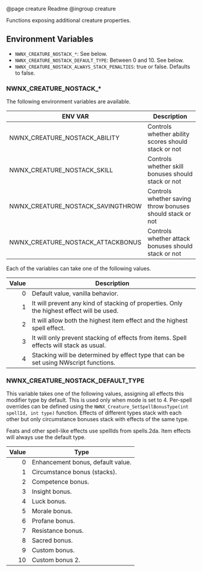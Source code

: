 @page creature Readme
@ingroup creature

Functions exposing additional creature properties.

## Environment Variables

* `NWNX_CREATURE_NOSTACK_*`: See below.
* `NWNX_CREATURE_NOSTACK_DEFAULT_TYPE`: Between 0 and 10. See below.
* `NWNX_CREATURE_NOSTACK_ALWAYS_STACK_PENALTIES`: true or false. Defaults to false.

### NWNX_CREATURE_NOSTACK_*

The following environment variables are available.

| ENV VAR | Description |
|---|----|
| NWNX_CREATURE_NOSTACK_ABILITY | Controls whether ability scores should stack or not |
| NWNX_CREATURE_NOSTACK_SKILL | Controls whether skill bonuses should stack or not |
| NWNX_CREATURE_NOSTACK_SAVINGTHROW | Controls whether saving throw bonuses should stack or not |
| NWNX_CREATURE_NOSTACK_ATTACKBONUS | Controls whether attack bonuses should stack or not |

Each of the variables can take one of the following values.

| Value | Description |
|---:|----|
| 0 | Default value, vanilla behavior. |
| 1 | It will prevent any kind of stacking of properties. Only the highest effect will be used. |
| 2 | It will allow both the highest item effect and the highest spell effect. |
| 3 | It will only prevent stacking of effects from items. Spell effects will stack as usual. |
| 4 | Stacking will be determined by effect type that can be set using NWscript functions. |

### NWNX_CREATURE_NOSTACK_DEFAULT_TYPE
This variable takes one of the following values, assigning all effects this modifier type by default.
This is used only when mode is set to 4. Per-spell overrides can be defined using the
`NWNX_Creature_SetSpellBonusType(int spellId, int type)` function. Effects of different types
stack with each other but only circumstance bonuses stack with effects of the same type.

Feats and other spell-like effects use spellIds from spells.2da. Item effects will always use the default type.

| Value | Type |
|---:|----|
| 0 | Enhancement bonus, default value. |
| 1 | Circumstance bonus (stacks). |
| 2 | Competence bonus. |
| 3 | Insight bonus. |
| 4 | Luck bonus. |
| 5 | Morale bonus. |
| 6 | Profane bonus. |
| 7 | Resistance bonus. |
| 8 | Sacred bonus. |
| 9 | Custom bonus. |
| 10 | Custom bonus 2. |